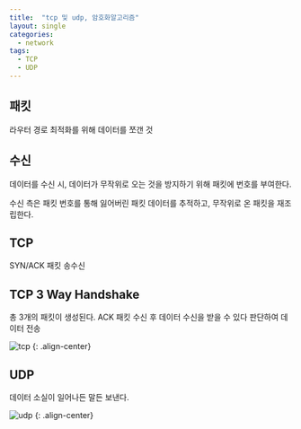 ```yaml
---
title:  "tcp 및 udp, 암호화알고리즘"
layout: single
categories:
  - network
tags:
  - TCP
  - UDP
---
```


## 패킷
라우터 경로 최적화를 위해 데이터를 쪼갠 것

## 수신
데이터를 수신 시, 데이터가 무작위로 오는 것을 방지하기 위해 패킷에 번호를 부여한다.

수신 측은 패킷 번호를 통해 잃어버린 패킷 데이터를 추적하고, 무작위로 온 패킷을 재조립한다.

## TCP
SYN/ACK 패킷 송수신
## TCP 3 Way Handshake
총 3개의 패킷이 생성된다. ACK 패킷 수신 후 데이터 수신을 받을 수 있다 판단하여 데이터 전송

![tcp](https://github.com/kimhyunso/kimhyunso.github.io/assets/87798982/84446510-4a4a-4421-8635-8dc43fbcfd9c)
{: .align-center}

## UDP
데이터 소실이 일어나든 말든 보낸다.

![udp](https://github.com/kimhyunso/kimhyunso.github.io/assets/87798982/57e4f45f-bd2b-4498-904a-b4fd3781cfeb)
{: .align-center}

